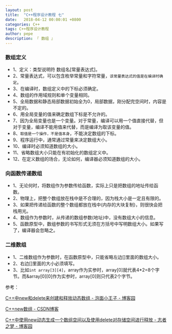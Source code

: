 ```yaml
---
layout: post
title:  "C++程序设计教程 七"
date:   2018-04-12 00:00:01 +0800
categories: C++
tags: C++程序设计教程
author: pepe
description: 『 数组 』
---
```

### **数组定义**

* 1、定义：类型说明符  数组名[常量表达式]。
* 2、常量表达式，可以包含枚举常量和字符常量，`该常量表达式的值是在编译时确定`。
* 3、在编译时，数组定义中的下标必须确定。
* 4、数组的作用域规则和单个变量相同。
* 5、全局数据和静态局部数据初始全为0，局部数据，刚分配完空间时，内容是不定的。
* 6、用全局变量的值来确定数组下标是不允许的。
* 7、因为全局变量也是一个变量。对于常量，编译可以用一个值直接代替，但对于变量，编译不能用值来代替，而是编译为取该变量的值。
* 8、`取值是一个操作，不是值本身`，不能决定数组的下标。
* 9、程序运行中，通常通过常量来决定数组大小。
* 10、编译时必须知道数组的大小。
* 11、省略数组大小只能在有初始化的数组定义中。
* 12、在定义数组的场合，无论如何，编译器必须知道数组的大小。

### **向函数传递数组**

* 1、无论何时，将数组作为参数传给函数，实际上只是把数组的地址传给函数。
* 2、物理上，把整个数组放在栈中是不合理的，因为栈大小是一定且有限的。
* 3、如果把传递给函数的整个数组都放在栈中(内存的大块复制)，则很快会把栈用光。
* 4、数组作为参数时，从传递的数组参数(地址)中，没有数组大小的信息。
* 5、函数原型中，数组参数的书写形式无须在方括号中写明数组大小。如果写了，编译器会忽略之。

### **二维数组**

* 1、二维数组作为参数时，在函数原型中，只能省略左边[]里面的数组大小。
* 2、右边[]里面的大小必须填写。
* 3、比如`int array[3][4]`，array作为实参时，array[0]就代表4*2=8个字节。而&array[0][0]作为实参时，array[0]则只代表2个字节。


参考：

[C++中new和delete来创建和释放动态数组 - 泡面小王子 - 博客园](https://www.cnblogs.com/wft1990/p/5962898.html)

[C++new数组 - CSDN博客](https://blog.csdn.net/wujiafei_njgcxy/article/details/69269194)

[C++中使用new动态生成一个数组空间以及使用delete对存储空间进行释放 - 志者之梦 - 博客园](https://www.cnblogs.com/yuzhuwei/p/4173374.html)











